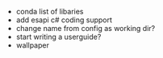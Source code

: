 - conda list of libaries
- add esapi c# coding support
- change name from config as working dir?
- start writing a userguide?
- wallpaper